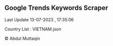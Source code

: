 

## Google Trends Keywords Scraper 
 
Last Update 13-07-2023 , 17:35:06

Country List :
VIETNAM.json



© Abdul Muttaqin 
